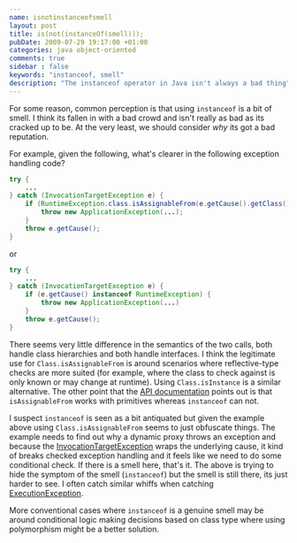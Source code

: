 ```yaml
---
name: isnotinstanceofsmell
layout: post
title: is(not(instanceOf(smell)));
pubDate: 2009-07-29 19:17:00 +01:00
categories: java object-oriented
comments: true
sidebar : false
keywords: "instanceof, smell"
description: "The instanceof operator in Java isn't always a bad thing"
---
```


For some reason, common perception is that using `instanceof` is a bit of smell. I think its fallen in with a bad crowd and isn't really as bad as its cracked up to be. At the very least, we should consider _why_ its got a bad reputation.
  
For example, given the following, what's clearer in the following exception handling code?

      
``` java
try {
    ...
} catch (InvocationTargetException e) {
    if (RuntimeException.class.isAssignableFrom(e.getCause().getClass())) {
        throw new ApplicationException(...);
    }
    throw e.getCause();
}
```
or

``` java
try {
    ...
} catch (InvocationTargetException e) {
    if (e.getCause() instanceof RuntimeException) {
        throw new ApplicationException(...)
    }
    throw e.getCause();
}
```

<!-- more -->

There seems very little difference in the semantics of the two calls, both handle class hierarchies and both handle interfaces. I think the legitimate use for `Class.isAssignableFrom` is around scenarios where reflective-type checks are more suited (for example, where the class to check against is only known or may change at runtime). Using `Class.isInstance` is a similar alternative. The other point that the [API documentation](http://java.sun.com/j2se/1.5.0/docs/api/java/lang/Class.html#isAssignableFrom%28java.lang.Class) points out is that `isAssignableFrom` works with primitives whereas `instanceof` can not.

I suspect `instanceof` is seen as a bit antiquated but given the example above using `Class.isAssignableFrom` seems to just obfuscate things. The example needs to find out why a dynamic proxy throws an exception and because the [InvocationTargetException](http://java.sun.com/j2se/1.5.0/docs/api/java/lang/reflect/InvocationTargetException.html) wraps the underlying cause, it kind of breaks checked exception handling and it feels like we need to do some conditional check. If there is a smell here, that's it. The above is trying to hide the symptom of the smell (`instanceof`) but the smell is still there, its just harder to see. I often catch similar whiffs when catching [ExecutionException](http://java.sun.com/j2se/1.5.0/docs/api/java/util/concurrent/ExecutionException.html).
  
More conventional cases where `instanceof` is a genuine smell may be around conditional logic making decisions based on class type where using polymorphism might be a better solution.




